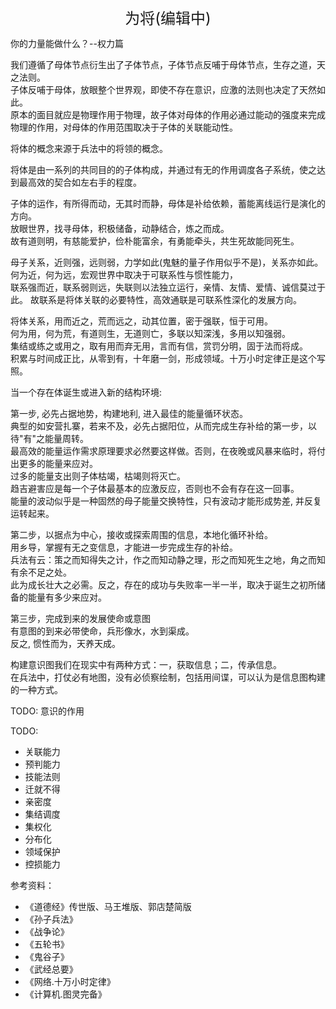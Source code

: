 <center><font size=5>为将(编辑中)</font></center>

你的力量能做什么？--权力篇

我们遵循了母体节点衍生出了子体节点，子体节点反哺于母体节点，生存之道，天之法则。<br/>
子体反哺于母体，放眼整个世界观，即使不存在意识，应激的法则也决定了天然如此。<br/>
原本的面目就应是物理作用于物理，故子体对母体的作用必通过能动的强度来完成物理的作用，对母体的作用范围取决于子体的关联能动性。<br/>

将体的概念来源于兵法中的将领的概念。<br/>

将体是由一系列的共同目的的子体构成，并通过有无的作用调度各子系统，使之达到最高效的契合如左右手的程度。<br/>

子体的运作，有所得而动，无其时而静，母体是补给依赖，蓄能离线运行是演化的方向。<br/>
放眼世界，找寻母体，积极储备，动静结合，炼之而成。<br/>
故有道则明，有慈能爱护，俭朴能富余，有勇能牵头，共生死故能同死生。<br/>

母子关系，近则强，远则弱，力学如此(鬼魅的量子作用似乎不是)，关系亦如此。<br/>
何为近，何为远，宏观世界中取决于可联系性与惯性能力，<br/>
联系强而近，联系弱则远，失联则以法独立运行，亲情、友情、爱情、诚信莫过于此。
故联系是将体关联的必要特性，高效通联是可联系性深化的发展方向。

将体关系，用而近之，荒而远之，动其位置，密于强联，恒于可用。<br/>
何为用，何为荒，有道则生，无道则亡，多联以知深浅，多用以知强弱。<br/>
集结或练之或用之，取有用而弃无用，言而有信，赏罚分明，固于法而将成。<br/>
积累与时间成正比，从零到有，十年磨一剑，形成领域。十万小时定律正是这个写照。<br/>

当一个存在体诞生或进入新的结构环境: <br/>

第一步, 必先占据地势，构建地利, 进入最佳的能量循环状态。<br/>
典型的如安营扎寨，若来不及，必先占据阳位，从而完成生存补给的第一步，以待"有"之能量周转。<br/>
最高效的能量运作需求原理要求必然要这样做。否则，在夜晚或风暴来临时，将付出更多的能量来应对。<br/>
过多的能量支出则子体枯竭，枯竭则将灭亡。<br/>
趋吉避害应是每一个子体最基本的应激反应，否则也不会有存在这一回事。<br/>
能量的波动似乎是一种固然的母子能量交换特性，只有波动才能形成势差, 并反复运转起来。<br/>

第二步，以据点为中心，接收或探索周围的信息，本地化循环补给。<br/>
用乡导，掌握有无之变信息，才能进一步完成生存的补给。<br/>
兵法有云：策之而知得失之计，作之而知动静之理，形之而知死生之地，角之而知有余不足之处。<br/>
此为成长壮大之必需。反之，存在的成功与失败率一半一半，取决于诞生之初所储备的能量有多少来应对。<br/>

第三步，完成到来的发展使命或意图<br/>
有意图的到来必带使命，兵形像水，水到渠成。<br/>
反之, 惯性而为，天养天成。

构建意识图我们在现实中有两种方式：一，获取信息；二，传承信息。<br/>
在兵法中，打仗必有地图，没有必侦察绘制，包括用间谍，可以认为是信息图构建的一种方式。<br/>

TODO: 意识的作用

TODO: 
* 关联能力
* 预判能力
* 技能法则
* 迁就不得
* 亲密度
* 集结调度
* 集权化
* 分布化
* 领域保护
* 控损能力


参考资料：
* 《道德经》传世版、马王堆版、郭店楚简版
* 《孙子兵法》
* 《战争论》
* 《五轮书》
* 《鬼谷子》
* 《武经总要》
* 《网络.十万小时定律》
* 《计算机.图灵完备》

